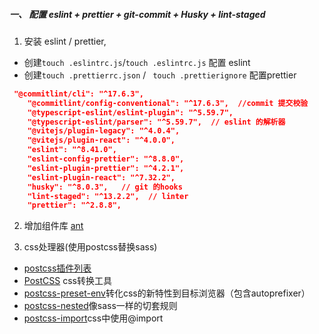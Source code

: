 ##### 一、 配置 eslint + prettier  + git-commit + Husky + lint-staged

1. 安装 eslint / prettier, 

* 创建`touch .eslintrc.js`/`touch .eslintrc.js` 配置 eslint
* 创建`touch .prettierrc.json` / ` touch .prettierignore` 配置prettier

```json
 "@commitlint/cli": "^17.6.3",
    "@commitlint/config-conventional": "^17.6.3",  //commit 提交校验
    "@typescript-eslint/eslint-plugin": "^5.59.7",
    "@typescript-eslint/parser": "^5.59.7",  // eslint 的解析器
    "@vitejs/plugin-legacy": "^4.0.4",
    "@vitejs/plugin-react": "^4.0.0",
    "eslint": "^8.41.0",
    "eslint-config-prettier": "^8.8.0",
    "eslint-plugin-prettier": "^4.2.1",
    "eslint-plugin-react": "^7.32.2",
    "husky": "^8.0.3",   // git 的hooks
    "lint-staged": "^13.2.2",  // linter 
    "prettier": "^2.8.8",
```


2. 增加组件库 [ant](https://ant.design/docs/react/introduce-cn)

3. css处理器(使用postcss替换sass)
* [postcss插件列表](https://github.com/postcss/postcss/blob/main/docs/plugins.md)
* [PostCSS](https://github.com/postcss/postcss/blob/main/docs/README-cn.md) css转换工具
* [postcss-preset-env](https://github.com/csstools/postcss-plugins/tree/main/plugin-packs/postcss-preset-env)转化css的新特性到目标浏览器（包含autoprefixer）
* [postcss-nested](https://github.com/postcss/postcss-nested)像sass一样的切套规则
* [postcss-import](https://github.com/postcss/postcss-import)css中使用@import


